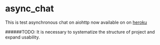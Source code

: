 # async_chat

This is test asynchronous chat on aiohttp now available on 
on <a href="https://aiohttp-chat.herokuapp.com/" target="_blank">heroku</a>



######TODO: 
It is necessary to systematize the structure of project and expand usability.